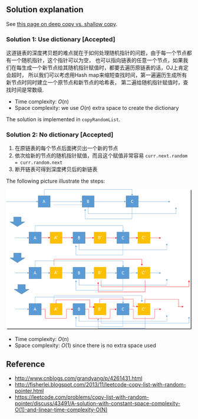 ## Solution explanation

See [this page on deep copy vs. shallow copy](https://www.cs.utexas.edu/~scottm/cs307/handouts/deepCopying.htm).

### Solution 1: Use dictionary [Accepted]

这道链表的深度拷贝题的难点就在于如何处理随机指针的问题，由于每一个节点都有一个随机指针，这个指针可以为空，
也可以指向链表的任意一个节点，如果我们在每生成一个新节点给其随机指针赋值时，都要去遍历原链表的话，OJ上肯定会超时，
所以我们可以考虑用Hash map来缩短查找时间，第一遍遍历生成所有新节点时同时建立一个原节点和新节点的哈希表，
第二遍给随机指针赋值时，查找时间是常数级.

- Time complexity: $O(n)$
- Space complexity: we use $O(n)$ extra space to create the dictionary

The solution is implemented in `copyRandomList`.

### Solution 2: No dictionary [Accepted]

1. 在原链表的每个节点后面拷贝出一个新的节点
2. 依次给新的节点的随机指针赋值，而且这个赋值非常容易 `curr.next.random = curr.random.next`
3. 断开链表可得到深度拷贝后的新链表

The following picture illustrate the steps:

![solution 2 illustration](138.png)

- Time complexity: $O(n)$
- Space complexity: $O(1)$ since there is no extra space used


## Reference

- http://www.cnblogs.com/grandyang/p/4261431.html
- http://fisherlei.blogspot.com/2013/11/leetcode-copy-list-with-random-pointer.html
- https://leetcode.com/problems/copy-list-with-random-pointer/discuss/43491/A-solution-with-constant-space-complexity-O(1)-and-linear-time-complexity-O(N)